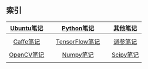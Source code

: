 **索引**
---


[Ubuntu笔记](https://github.com/JNingWei/Notebook/blob/master/Bookshelf/Ubuntu-Notebook/Ubuntu-Notebook.md) |  | [Python笔记](https://github.com/JNingWei/Notebook/blob/master/Bookshelf/Python-Notebook/Python-Notebook.md) |  | [其他笔记](https://github.com/JNingWei/Notebook/blob/master/Bookshelf/Others-Notebook/Others-Notebook.md)
:----: | :----: | :----: | :----: | :----: 
 |  |  |  | 
[Caffe笔记](https://github.com/JNingWei/Notebook/blob/master/Bookshelf/Caffe-Notebook/Caffe-Notebook.md)  |  |  [TensorFlow笔记](https://github.com/JNingWei/Notebook/blob/master/Bookshelf/TensorFlow-Notebook/TensorFlow-Notebook.md)  |  |  [调参笔记](https://github.com/JNingWei/Notebook/blob/master/Bookshelf/Tunning-Notebook/Tunning-Notebook.md)
 |  |  |  | 
[OpenCV笔记](https://github.com/JNingWei/Notebook/blob/master/Bookshelf/OpenCV-Notebook/OpenCV-Notebook.md)  |  | [Numpy笔记](https://github.com/JNingWei/Notebook/blob/master/Bookshelf/Numpy-Notebook/Numpy-Notebook.md) |  | [Scipy笔记](https://github.com/JNingWei/Notebook/blob/master/Bookshelf/Scipy-Notebook/Scipy-Notebook.md)
 |  |  |  | 


